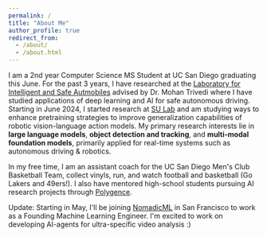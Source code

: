 ```yaml
---
permalink: /
title: "About Me"
author_profile: true
redirect_from: 
  - /about/
  - /about.html
---
```

I am a 2nd year Computer Science MS Student at UC San Diego graduating this June. For the past 3 years, I have researched at the [Laboratory for Intelligent and Safe Autmobiles](https://cvrr.ucsd.edu/) advised by Dr. Mohan Trivedi where I have studied applications of deep learning and AI for safe autonomous driving. Starting in June 2024, I started research at [SU Lab](https://cseweb.ucsd.edu/~haosu/lab/group.html) and am studying ways to enhance pretraining strategies to improve generalization capabilities of robotic vision-language action models. My primary research interests lie in **large language models**, **object detection and tracking**, and **multi-modal foundation models**, primarily applied for real-time systems such as autonomous driving & robotics. 
 

In my free time, I am an assistant coach for the UC San Diego Men's Club Basketball Team, collect vinyls, run, and watch football and basketball (Go Lakers and 49ers!). I also have mentored high-school students pursuing AI research projects through [Polygence](https://www.polygence.org/).

Update: Starting in May, I'll be joining [NomadicML](https://www.nomadicml.com/) in San Francisco to work as a Founding Machine Learning Engineer. I'm excited to work on developing AI-agents for ultra-specific video analysis :)

